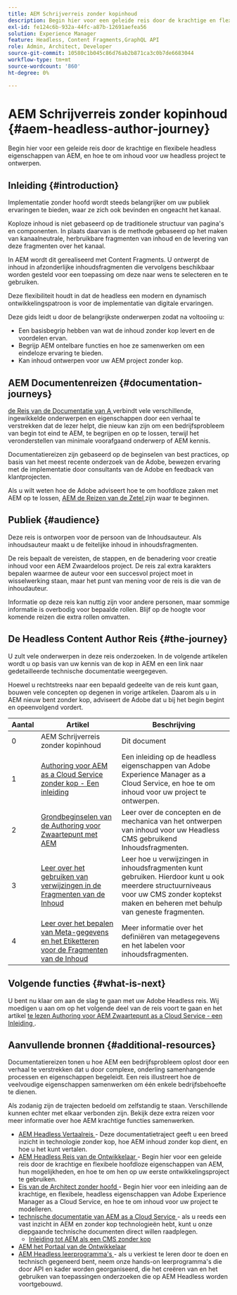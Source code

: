 ```yaml
---
title: AEM Schrijverreis zonder kopinhoud
description: Begin hier voor een geleide reis door de krachtige en flexibele headless eigenschappen van AEM, hun mogelijkheden, en hoe te om inhoud voor uw project te ontwerpen.
exl-id: fe124c6b-932a-44fc-a87b-12691aefea56
solution: Experience Manager
feature: Headless, Content Fragments,GraphQL API
role: Admin, Architect, Developer
source-git-commit: 10580c1b045c86d76ab2b871ca3c0b7de6683044
workflow-type: tm+mt
source-wordcount: '860'
ht-degree: 0%

---
```


# AEM Schrijverreis zonder kopinhoud {#aem-headless-author-journey}

Begin hier voor een geleide reis door de krachtige en flexibele headless eigenschappen van AEM, en hoe te om inhoud voor uw headless project te ontwerpen.

## Inleiding {#introduction}

Implementatie zonder hoofd wordt steeds belangrijker om uw publiek ervaringen te bieden, waar ze zich ook bevinden en ongeacht het kanaal.

Koploze inhoud is niet gebaseerd op de traditionele structuur van pagina&#39;s en componenten. In plaats daarvan is de methode gebaseerd op het maken van kanaalneutrale, herbruikbare fragmenten van inhoud en de levering van deze fragmenten over het kanaal.

In AEM wordt dit gerealiseerd met Content Fragments. U ontwerpt de inhoud in afzonderlijke inhoudsfragmenten die vervolgens beschikbaar worden gesteld voor een toepassing om deze naar wens te selecteren en te gebruiken.

Deze flexibiliteit houdt in dat de headless een modern en dynamisch ontwikkelingspatroon is voor de implementatie van digitale ervaringen.

Deze gids leidt u door de belangrijkste onderwerpen zodat na voltooiing u:

* Een basisbegrip hebben van wat de inhoud zonder kop levert en de voordelen ervan.
* Begrijp AEM ontelbare functies en hoe ze samenwerken om een eindeloze ervaring te bieden.
* Kan inhoud ontwerpen voor uw AEM project zonder kop.

## AEM Documentenreizen {#documentation-journeys}

[ de Reis van de Documentatie van A ](/help/journey-documentation/documentation-journeys.md) verbindt vele verschillende, ingewikkelde onderwerpen en eigenschappen door een verhaal te verstrekken dat de lezer helpt, die nieuw kan zijn om een bedrijfsprobleem van begin tot eind te AEM, te begrijpen en op te lossen, terwijl het veronderstellen van minimale voorafgaand onderwerp of AEM kennis.

Documentatiereizen zijn gebaseerd op de beginselen van best practices, op basis van het meest recente onderzoek van de Adobe, bewezen ervaring met de implementatie door consultants van de Adobe en feedback van klantprojecten.

Als u wilt weten hoe de Adobe adviseert hoe te om hoofdloze zaken met AEM op te lossen, [ AEM de Reizen van de Zetel ](/help/journey-documentation/documentation-journeys.md) zijn waar te beginnen.

## Publiek {#audience}

Deze reis is ontworpen voor de persoon van de Inhoudsauteur. Als inhoudsauteur maakt u de feitelijke inhoud in inhoudsfragmenten.

De reis bepaalt de vereisten, de stappen, en de benadering voor creatie inhoud voor een AEM Zwaardeloos project. De reis zal extra karakters bepalen waarmee de auteur voor een succesvol project moet in wisselwerking staan, maar het punt van mening voor de reis is die van de inhoudauteur.

Informatie op deze reis kan nuttig zijn voor andere personen, maar sommige informatie is overbodig voor bepaalde rollen. Blijf op de hoogte voor komende reizen die extra rollen omvatten.

## De Headless Content Author Reis {#the-journey}

U zult vele onderwerpen in deze reis onderzoeken. In de volgende artikelen wordt u op basis van uw kennis van de kop in AEM en een link naar gedetailleerde technische documentatie weergegeven.

Hoewel u rechtstreeks naar een bepaald gedeelte van de reis kunt gaan, bouwen vele concepten op degenen in vorige artikelen. Daarom als u in AEM nieuw bent zonder kop, adviseert de Adobe dat u bij het begin begint en opeenvolgend vordert.

| Aantal | Artikel | Beschrijving |
|---|---|---|
| 0 | AEM Schrijverreis zonder kopinhoud | Dit document |
| 1 | [ Authoring voor AEM as a Cloud Service zonder kop - Een inleiding ](introduction.md) | Een inleiding op de headless eigenschappen van Adobe Experience Manager as a Cloud Service, en hoe te om inhoud voor uw project te ontwerpen. |
| 2 | [ Grondbeginselen van de Authoring voor Zwaartepunt met AEM ](basics.md) | Leer over de concepten en de mechanica van het ontwerpen van inhoud voor uw Headless CMS gebruikend Inhoudsfragmenten. |
| 3 | [ Leer over het gebruiken van verwijzingen in de Fragmenten van de Inhoud ](references.md) | Leer hoe u verwijzingen in inhoudsfragmenten kunt gebruiken. Hierdoor kunt u ook meerdere structuurniveaus voor uw CMS zonder koptekst maken en beheren met behulp van geneste fragmenten. |
| 4 | [ Leer over het bepalen van Meta-gegevens en het Etiketteren voor de Fragmenten van de Inhoud ](metadata-tagging.md) | Meer informatie over het definiëren van metagegevens en het labelen voor inhoudsfragmenten. |

## Volgende functies {#what-is-next}

U bent nu klaar om aan de slag te gaan met uw Adobe Headless reis. Wij moedigen u aan om op het volgende deel van de reis voort te gaan en het artikel [ te lezen Authoring voor AEM Zwaartepunt as a Cloud Service - een Inleiding ](introduction.md).

<!--
### Choose Your Own Adventure {#choose-your-path}

However, Adobe wants you to succeed as you get started with your AEM Headless project, regardless of your learning style. So, consider these two options.

* If you prefer to continue to **learn about headless concepts and AEM's headless technologies**, you should continue your AEM headless journey as recommended by next reviewing the document [How to Model Your Content as AEM Content Models](model-your-content.md) where you learn how to model your content structure in AEM.
* If you prefer to **learn by doing**, you can jump to the [Getting Started with AEM Headless hands-on tutorial](https://experienceleague.adobe.com/docs/experience-manager-learn/getting-started-with-aem-headless/graphql/multi-step/overview.html) where you will jump directly into AEM Headless development by implementing a simple project to expose AEM headless content.
-->

## Aanvullende bronnen {#additional-resources}

Documentatiereizen tonen u hoe AEM een bedrijfsprobleem oplost door een verhaal te verstrekken dat u door complexe, onderling samenhangende processen en eigenschappen begeleidt. Een reis illustreert hoe de veelvoudige eigenschappen samenwerken om één enkele bedrijfsbehoefte te dienen.

Als zodanig zijn de trajecten bedoeld om zelfstandig te staan. Verschillende kunnen echter met elkaar verbonden zijn. Bekijk deze extra reizen voor meer informatie over hoe AEM krachtige functies samenwerken.

* [ AEM Headless Vertaalreis ](/help/journey-headless/translation/overview.md) - Deze documentatietraject geeft u een breed inzicht in technologie zonder kop, hoe AEM inhoud zonder kop dient, en hoe u het kunt vertalen.
* [ AEM Headless Reis van de Ontwikkelaar ](/help/journey-headless/developer/overview.md) - Begin hier voor een geleide reis door de krachtige en flexibele hoofdloze eigenschappen van AEM, hun mogelijkheden, en hoe te om hen op uw eerste ontwikkelingsproject te gebruiken.
* [ Eis van de Architect zonder hoofd ](/help/journey-headless/architect/overview.md) - Begin hier voor een inleiding aan de krachtige, en flexibele, headless eigenschappen van Adobe Experience Manager as a Cloud Service, en hoe te om inhoud voor uw project te modelleren.
* [ technische documentatie van AEM as a Cloud Service ](https://experienceleague.adobe.com/docs/experience-manager-cloud-service.html) - als u reeds een vast inzicht in AEM en zonder kop technologieën hebt, kunt u onze diepgaande technische documenten direct willen raadplegen.
   * [Inleiding tot AEM als een CMS zonder kop](/help/headless/introduction.md)
* [ AEM het Portaal van de Ontwikkelaar ](https://experienceleague.adobe.com/landing/experience-manager/headless/developer.html)
* [ AEM Headless leerprogramma&#39;s ](https://experienceleague.adobe.com/docs/experience-manager-learn/getting-started-with-aem-headless/overview.html) - als u verkiest te leren door te doen en technisch gegeneerd bent, neem onze hands-on leerprogramma&#39;s die door API en kader worden georganiseerd, die het creëren van en het gebruiken van toepassingen onderzoeken die op AEM Headless worden voortgebouwd.
